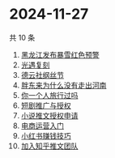 # 2024-11-27

共 10 条

<!-- BEGIN -->
<!-- 最后更新时间 Wed Nov 27 2024 04:11:22 GMT+0800 (China Standard Time) -->

1. [黑龙江发布暴雪红色预警](https://www.zhihu.com/search?q=%E9%BB%91%E9%BE%99%E6%B1%9F%E5%8F%91%E5%B8%83%E6%9A%B4%E9%9B%AA%E7%BA%A2%E8%89%B2%E9%A2%84%E8%AD%A6)
1. [光遇复刻](https://www.zhihu.com/search?q=%E5%85%89%E9%81%87%E5%A4%8D%E5%88%BB)
1. [德云社纲丝节](https://www.zhihu.com/search?q=%E5%BE%B7%E4%BA%91%E7%A4%BE%E7%BA%B2%E4%B8%9D%E8%8A%82)
1. [胖东来为什么没有走出河南](https://www.zhihu.com/search?q=%E8%83%96%E4%B8%9C%E6%9D%A5%E4%B8%BA%E4%BB%80%E4%B9%88%E6%B2%A1%E6%9C%89%E8%B5%B0%E5%87%BA%E6%B2%B3%E5%8D%97)
1. [你一个人旅行过吗](https://www.zhihu.com/search?q=%E4%BD%A0%E4%B8%80%E4%B8%AA%E4%BA%BA%E6%97%85%E8%A1%8C%E8%BF%87%E5%90%97)
1. [短剧推广与授权](https://www.zhihu.com/search?q=%E7%9F%AD%E5%89%A7%E6%8E%A8%E5%B9%BF%E4%B8%8E%E6%8E%88%E6%9D%83)
1. [小说推文授权申请](https://www.zhihu.com/search?q=%E5%B0%8F%E8%AF%B4%E6%8E%A8%E6%96%87%E6%8E%88%E6%9D%83%E7%94%B3%E8%AF%B7)
1. [电商运营入门](https://www.zhihu.com/search?q=%E7%94%B5%E5%95%86%E8%BF%90%E8%90%A5%E5%85%A5%E9%97%A8)
1. [小红书赚钱技巧](https://www.zhihu.com/search?q=%E5%B0%8F%E7%BA%A2%E4%B9%A6%E8%B5%9A%E9%92%B1%E6%8A%80%E5%B7%A7)
1. [加入知乎推文团队](https://www.zhihu.com/search?q=%E5%8A%A0%E5%85%A5%E7%9F%A5%E4%B9%8E%E6%8E%A8%E6%96%87%E5%9B%A2%E9%98%9F)

<!-- END -->
